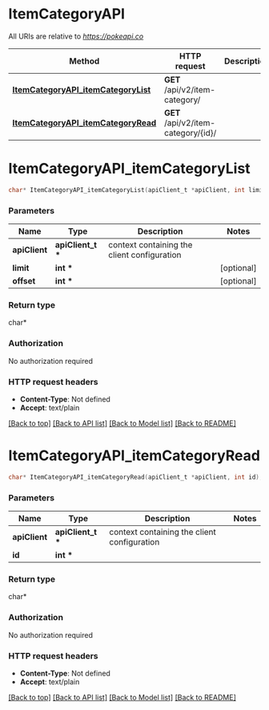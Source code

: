 # ItemCategoryAPI

All URIs are relative to *https://pokeapi.co*

Method | HTTP request | Description
------------- | ------------- | -------------
[**ItemCategoryAPI_itemCategoryList**](ItemCategoryAPI.md#ItemCategoryAPI_itemCategoryList) | **GET** /api/v2/item-category/ | 
[**ItemCategoryAPI_itemCategoryRead**](ItemCategoryAPI.md#ItemCategoryAPI_itemCategoryRead) | **GET** /api/v2/item-category/{id}/ | 


# **ItemCategoryAPI_itemCategoryList**
```c
char* ItemCategoryAPI_itemCategoryList(apiClient_t *apiClient, int limit, int offset);
```

### Parameters
Name | Type | Description  | Notes
------------- | ------------- | ------------- | -------------
**apiClient** | **apiClient_t \*** | context containing the client configuration |
**limit** | **int \*** |  | [optional] 
**offset** | **int \*** |  | [optional] 

### Return type

char*



### Authorization

No authorization required

### HTTP request headers

 - **Content-Type**: Not defined
 - **Accept**: text/plain

[[Back to top]](#) [[Back to API list]](../README.md#documentation-for-api-endpoints) [[Back to Model list]](../README.md#documentation-for-models) [[Back to README]](../README.md)

# **ItemCategoryAPI_itemCategoryRead**
```c
char* ItemCategoryAPI_itemCategoryRead(apiClient_t *apiClient, int id);
```

### Parameters
Name | Type | Description  | Notes
------------- | ------------- | ------------- | -------------
**apiClient** | **apiClient_t \*** | context containing the client configuration |
**id** | **int \*** |  | 

### Return type

char*



### Authorization

No authorization required

### HTTP request headers

 - **Content-Type**: Not defined
 - **Accept**: text/plain

[[Back to top]](#) [[Back to API list]](../README.md#documentation-for-api-endpoints) [[Back to Model list]](../README.md#documentation-for-models) [[Back to README]](../README.md)


